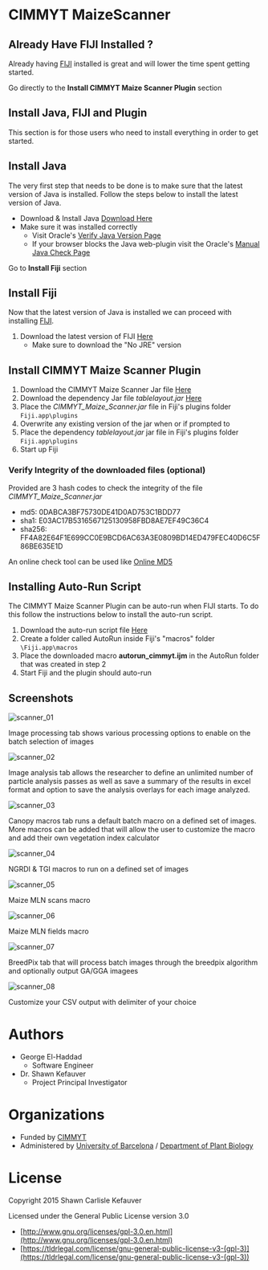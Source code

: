 # CIMMYT MaizeScanner

## Already Have FIJI Installed ?

Already having [FIJI](http://fiji.sc/) installed is great and will lower the time spent getting started.

Go directly to the __Install CIMMYT Maize Scanner Plugin__ section

## Install Java, FIJI and Plugin

This section is for those users who need to install everything in order to get started.

## Install Java

The very first step that needs to be done is to make sure that the latest version of Java is installed. Follow the steps below to install the latest version of Java.

* Download & Install Java [Download Here](https://www.java.com/en/download/)
* Make sure it was installed correctly
  * Visit Oracle's [Verify Java Version Page](https://www.java.com/en/download/installed.jsp)
  * If your browser blocks the Java web-plugin visit the Oracle's [Manual Java Check Page](https://java.com/en/download/help/version_manual.xml)

Go to __Install Fiji__ section
  
## Install Fiji

Now that the latest version of Java is installed we can proceed with installing [FIJI](http://fiji.sc/).

1. Download the latest version of FIJI [Here](http://fiji.sc/#download)
   * Make sure to download the "No JRE" version

## Install CIMMYT Maize Scanner Plugin

1. Download the CIMMYT Maize Scanner Jar file [Here](https://github.com/sckefauver/CIMMYT/releases/download/v1.16/CIMMYT_Maize_Scanner.jar)
2. Download the dependency Jar file *tablelayout.jar* [Here](https://github.com/sckefauver/CIMMYT/releases/download/v1.16/tablelayout.jar)
3. Place the *CIMMYT_Maize_Scanner.jar* file in Fiji's plugins folder `Fiji.app\plugins`
4. Overwrite any existing version of the jar when or if prompted to
5. Place the dependency *tablelayout.jar* jar file in Fiji's plugins folder `Fiji.app\plugins`
6. Start up Fiji

### Verify Integrity of the downloaded files (optional)

Provided are 3 hash codes to check the integrity of the file *CIMMYT_Maize_Scanner.jar*

* md5: 0DABCA3BF75730DE41D0AD753C1BDD77
* sha1: E03AC17B5316567125130958FBD8AE7EF49C36C4
* sha256: FF4A82E64F1E699CC0E9BCD6AC63A3E0809BD14ED479FEC40D6C5F86BE635E1D

An online check tool can be used like [Online MD5](http://onlinemd5.com/)

## Installing Auto-Run Script

The CIMMYT Maize Scanner Plugin can be auto-run when FIJI starts. To do this follow the instructions below to install the auto-run script.

1. Download the auto-run script file [Here](https://github.com/sckefauver/CIMMYT/blob/master/autorun_cimmyt.ijm)
2. Create a folder called AutoRun inside Fiji's "macros" folder `\Fiji.app\macros`
3. Place the downloaded macro __autorun_cimmyt.ijm__ in the AutoRun folder that was created in step 2
4. Start Fiji and the plugin should auto-run

## Screenshots

![scanner_01](https://cloud.githubusercontent.com/assets/3069650/25216300/9e96ceac-25aa-11e7-994e-e96892250e98.png)

Image processing tab shows various processing options to enable on the batch selection of images

![scanner_02](https://cloud.githubusercontent.com/assets/3069650/25216297/9e95ebc2-25aa-11e7-8fde-70afb34b2cbf.png)

Image analysis tab allows the researcher to define an unlimited number of particle analysis passes as well as save a summary of the results in excel format and option to save the analysis overlays for each image analyzed.

![scanner_03](https://cloud.githubusercontent.com/assets/3069650/25216301/9e9988ea-25aa-11e7-8fc5-7b7f56aa334c.png)

Canopy macros tab runs a default batch macro on a defined set of images.
More macros can be added that will allow the user to customize the macro and add their own vegetation index calculator

![scanner_04](https://cloud.githubusercontent.com/assets/3069650/25216299/9e9684c4-25aa-11e7-9ef3-c662b0f07838.png)

NGRDI & TGI macros to run on a defined set of images

![scanner_05](https://cloud.githubusercontent.com/assets/3069650/25216302/9e9b957c-25aa-11e7-96c3-c7c2b3e6c5f5.png)

Maize MLN scans macro

![scanner_06](https://cloud.githubusercontent.com/assets/3069650/25216298/9e96209c-25aa-11e7-9f2e-14e8e70a47af.png)

Maize MLN fields macro

![scanner_07](https://cloud.githubusercontent.com/assets/3069650/25216304/9ec3a1ca-25aa-11e7-902f-5d9dea01073f.png)

BreedPix tab that will process batch images through the breedpix algorithm and optionally output GA/GGA imagees

![scanner_08](https://cloud.githubusercontent.com/assets/3069650/25216303/9ec310de-25aa-11e7-90a6-10b3845aa510.png)

Customize your CSV output with delimiter of your choice

# Authors

- George El-Haddad
   - Software Engineer
- Dr. Shawn Kefauver
   - Project Principal Investigator

# Organizations

- Funded by [CIMMYT](http://www.cimmyt.org/)
- Administered by [University of Barcelona](http://www.ub.edu/) / [Department of Plant Biology](http://www.ub.edu/bioveg/index.htm)

# License

Copyright 2015 Shawn Carlisle Kefauver

Licensed under the General Public License version 3.0

- [http://www.gnu.org/licenses/gpl-3.0.en.html](http://www.gnu.org/licenses/gpl-3.0.en.html)
- [https://tldrlegal.com/license/gnu-general-public-license-v3-(gpl-3)](https://tldrlegal.com/license/gnu-general-public-license-v3-(gpl-3))
